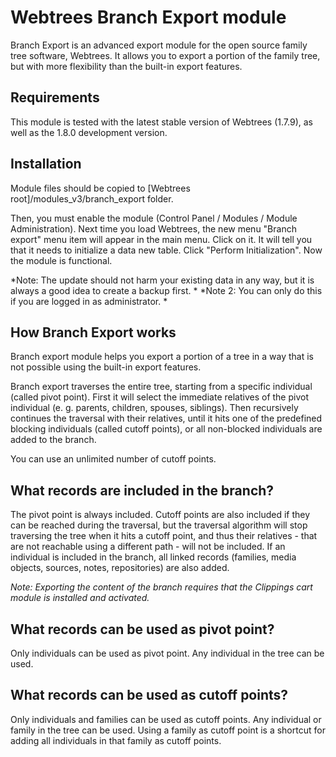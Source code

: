 # Webtrees Branch Export module

Branch Export is an advanced export module for the open source family tree software, Webtrees. It allows you to export a portion of the family tree, but with more flexibility than the built-in export features.

## Requirements

This module is tested with the latest stable version of Webtrees (1.7.9), as well as the 1.8.0 development version.

## Installation

Module files should be copied to [Webtrees root]/modules_v3/branch_export folder. 

Then, you must enable the module (Control Panel / Modules / Module Administration). Next time you load Webtrees, the new menu "Branch export" menu item will appear in the main menu. Click on it. It will tell you that it needs to initialize a data new table. Click "Perform Initialization". Now the module is functional.

*Note: The update should not harm your existing data in any way, but it is always a good idea to create a backup first. * 
*Note 2: You can only do this if you are logged in as administrator. *

## How Branch Export works

Branch export module helps you export a portion of a tree in a way that is not possible using the built-in export features.

Branch export traverses the entire tree, starting from a specific individual (called pivot point). First it will select the immediate relatives of the pivot individual (e. g. parents, children, spouses, siblings). Then recursively continues the traversal with their relatives, until it hits one of the predefined blocking individuals (called cutoff points), or all non-blocked individuals are added to the branch.

You can use an unlimited number of cutoff points.

## What records are included in the branch?

The pivot point is always included. Cutoff points are also included if they can be reached during the traversal, but the traversal algorithm will stop traversing the tree when it hits a cutoff point, and thus their relatives - that are not reachable using a different path - will not be included. If an individual is included in the branch, all linked records (families, media objects, sources, notes, repositories) are also added.

*Note: Exporting the content of the branch requires that the Clippings cart module is installed and activated.*

## What records can be used as pivot point?

Only individuals can be used as pivot point. Any individual in the tree can be used.

## What records can be used as cutoff points?

Only individuals and families can be used as cutoff points. Any individual or family in the tree can be used. Using a family as cutoff point is a shortcut for adding all individuals in that family as cutoff points.
